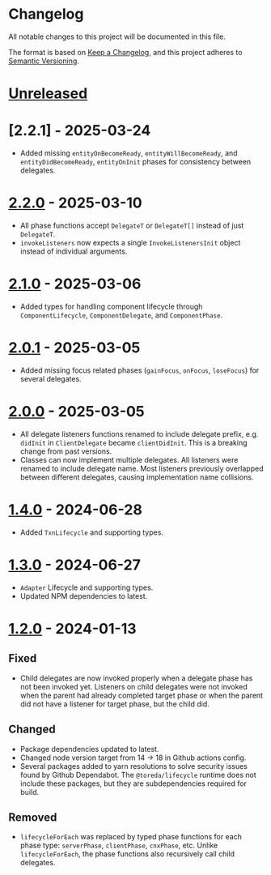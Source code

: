 # Changelog

All notable changes to this project will be documented in this file.

The format is based on [Keep a Changelog](https://keepachangelog.com/en/1.0.0/),
and this project adheres to [Semantic Versioning](https://semver.org/spec/v2.0.0.html).

# [Unreleased]

# [2.2.1] - 2025-03-24
* Added missing `entityOnBecomeReady`, `entityWillBecomeReady`, and `entityDidBecomeReady`, `entityOnInit` phases for consistency between delegates.


# [2.2.0] - 2025-03-10
* All phase functions accept `DelegateT` or `DelegateT[]` instead of just `DelegateT`.
* `invokeListeners` now expects a single `InvokeListenersInit` object instead of individual arguments.

# [2.1.0] - 2025-03-06
* Added types for handling component lifecycle through `ComponentLifecycle`, `ComponentDelegate`, and `ComponentPhase`.

# [2.0.1] - 2025-03-05
* Added missing focus related phases (`gainFocus`, `onFocus`, `loseFocus`) for several delegates.

# [2.0.0] - 2025-03-05
* All delegate listeners functions renamed to include delegate prefix, e.g. `didInit` in `ClientDelegate` became `clientDidInit`. This is a breaking change from past versions.
* Classes can now implement multiple delegates. All listeners were renamed to include delegate name. Most listeners previously overlapped between different delegates, causing implementation name collisions.

# [1.4.0] - 2024-06-28
* Added `TxnLifecycle` and supporting types.

# [1.3.0] - 2024-06-27

* `Adapter` Lifecycle and supporting types.
* Updated NPM dependencies to latest.

# [1.2.0] - 2024-01-13

## Fixed
* Child delegates are now invoked properly when a delegate phase has not been invoked yet. Listeners on child delegates were not invoked when the parent had already completed target phase or when the parent did not have a listener for target phase, but the child did.

## Changed
* Package dependencies updated to latest.
* Changed node version target from 14 -> 18 in Github actions config.
* Several packages added to yarn resolutions to solve security issues found by Github Dependabot. The `@toreda/lifecycle` runtime does not  include these packages, but they are subdependencies required for build.

## Removed
* `lifecycleForEach` was replaced by typed phase functions for each phase type: `serverPhase`, `clientPhase`, `cnxPhase`, etc. Unlike `lifecycleForEach`, the phase functions also recursively call child delegates.

[unreleased]: https://github.com/toreda/lifecycle/compare/v2.2.0...HEAD
[2.2.0]: https://github.com/toreda/lifecycle/compare/v2.1.0...v2.2.0
[2.1.0]: https://github.com/toreda/lifecycle/compare/v2.0.1...v2.1.0
[2.0.1]: https://github.com/toreda/lifecycle/compare/v2.0.0...v2.0.1
[2.0.0]: https://github.com/toreda/lifecycle/compare/v1.4.0...v2.0.0
[1.4.0]: https://github.com/toreda/lifecycle/compare/v1.3.0...v1.4.0
[1.3.0]: https://github.com/toreda/lifecycle/compare/v1.2.0...v1.3.0
[1.2.0]: https://github.com/toreda/lifecycle/compare/v0.0.0...v1.2.0

